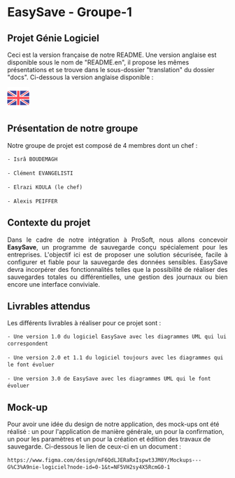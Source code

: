 # EasySave - Groupe-1

## Projet Génie Logiciel

Ceci est la version française de notre README. Une version anglaise est disponible sous le nom de "README.en", il propose les mêmes présentations et se trouve dans le sous-dossier "translation" du dossier "docs". Ci-dessous la version anglaise disponible :

[![alt text](docs/images/drapeau_en.png)](https://github.com/alexisP3011/EasySave-Group-1/blob/main/docs/translation/README.en.md)

## Présentation de notre groupe

Notre groupe de projet est composé de 4 membres dont un chef :

    - Isrâ BOUDEMAGH
    
    - Clément EVANGELISTI
    
    - Elrazi KOULA (le chef)
    
    - Alexis PEIFFER

## Contexte du projet

<div align="justify"> Dans le cadre de notre intégration à ProSoft, nous allons concevoir <strong>EasySave</strong>, un programme de sauvegarde conçu spécialement pour les entreprises. L'objectif ici est de proposer une solution sécurisée, facile à configurer et fiable pour la sauvegarde des données sensibles. EasySave devra incorpérer des fonctionnalités telles que la possibilité de réaliser des sauvegardes totales ou différentielles, une gestion des journaux ou bien encore une interface conviviale. </div>

## Livrables attendus

Les différents livrables à réaliser pour ce projet sont :

    - Une version 1.0 du logiciel EasySave avec les diagrammes UML qui lui correspondent

    - Une version 2.0 et 1.1 du logiciel toujours avec les diagrammes qui le font évoluer

    - Une version 3.0 de EasySave avec les diagrammes UML qui le font évoluer

## Mock-up

Pour avoir une idée du design de notre application, des mock-ups ont été réalisé : un pour l'application de manière générale, un pour la confirmation, un pour les paramètres et un pour la création et édition des travaux de sauvegarde. Ci-dessous le lien de ceux-ci en un document :

    https://www.figma.com/design/mF6QdLJERaRxIspwt3JM0Y/Mockups---G%C3%A9nie-logiciel?node-id=0-1&t=NF5VH2sy4X5RcmG0-1